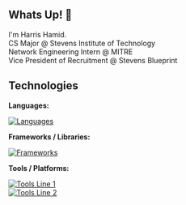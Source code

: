 ## Whats Up! 👋

I'm Harris Hamid.<br>
CS Major @ Stevens Institute of Technology<br>
Network Engineering Intern @ MITRE<br>
Vice President of Recruitment @ Stevens Blueprint
<!--
**HarrisHamid/HarrisHamid** is a ✨ _special_ ✨ repository because its `README.md` (this file) appears on your GitHub profile.
-->

## Technologies

**Languages:** 

[![Languages](https://skillicons.dev/icons?i=java,python,js,cpp,c)](https://skillicons.dev)

**Frameworks / Libraries:**

[![Frameworks](https://skillicons.dev/icons?i=flask,react,bootstrap,tensorflow)](https://skillicons.dev)

**Tools / Platforms:**

[![Tools Line 1](https://skillicons.dev/icons?i=vscode,eclipse,git,nodejs,postman)](https://skillicons.dev)  
[![Tools Line 2](https://skillicons.dev/icons?i=firebase,mongodb,ubuntu)](https://skillicons.dev)
